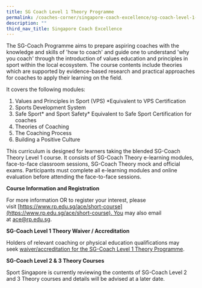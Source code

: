 ```yaml
---
title: SG Coach Level 1 Theory Programme
permalink: /coaches-corner/singapore-coach-excellence/sg-coach-level-1-theory-programme/
description: ""
third_nav_title: Singapore Coach Excellence
---
```

The SG-Coach Programme aims to prepare aspiring coaches with the knowledge and skills of 'how to coach' and guide one to understand 'why you coach' through the introduction of values education and principles in sport within the local ecosystem. The course contents include theories which are supported by evidence-based research and practical approaches for coaches to apply their learning on the field.

It covers the following modules:

1. Values and Principles in Sport (VPS) \*Equivalent to VPS Certification
2. Sports Development System
3. Safe Sport* and Sport Safety* Equivalent to Safe Sport Certification for coaches
4. Theories of Coaching
5. The Coaching Process
6. Building a Positive Culture

This curriculum is designed for learners taking the blended SG-Coach Theory Level 1 course. It consists of SG-Coach Theory e-learning modules, face-to-face classroom sessions, SG-Coach Theory mock and official exams. Participants must complete all e-learning modules and online evaluation before attending the face-to-face sessions.

**Course Information and Registration**

For more information OR to register your interest, please visit [https://www.rp.edu.sg/ace/short-course](https://www.rp.edu.sg/ace/short-course). You may also email at [ace@rp.edu.sg](mailto:ace@rp.edu.sg).

**SG-Coach Level 1 Theory Waiver / Accreditation**

Holders of relevant coaching or physical education qualifications may seek [waiver/accreditation for the SG-Coach Level 1 Theory Programme](https://www.sportsingapore.gov.sg/Athletes-Coaches/Coaches-Corner/Singapore-Coach-Excellence-Programme-SG-Coach/SG-Coach-Level-1-Theory-Programme/SG-Coach-Theory-Programme-Accreditation).

**SG-Coach Level 2 & 3 Theory Courses**

Sport Singapore is currently reviewing the contents of SG-Coach Level 2 and 3 Theory courses and details will be advised at a later date.